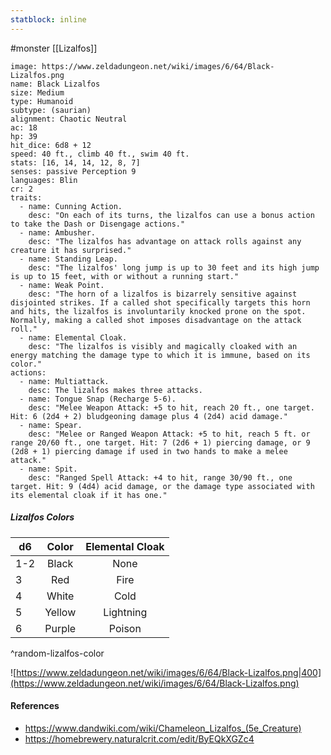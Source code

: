 ```yaml
---
statblock: inline
---
```

 #monster [[Lizalfos]]

```statblock
image: https://www.zeldadungeon.net/wiki/images/6/64/Black-Lizalfos.png
name: Black Lizalfos
size: Medium
type: Humanoid
subtype: (saurian)
alignment: Chaotic Neutral
ac: 18
hp: 39
hit_dice: 6d8 + 12
speed: 40 ft., climb 40 ft., swim 40 ft.
stats: [16, 14, 14, 12, 8, 7]
senses: passive Perception 9
languages: Blin
cr: 2
traits:
  - name: Cunning Action.
    desc: "On each of its turns, the lizalfos can use a bonus action to take the Dash or Disengage actions."
  - name: Ambusher.
    desc: "The lizalfos has advantage on attack rolls against any creature it has surprised."
  - name: Standing Leap.
    desc: "The lizalfos' long jump is up to 30 feet and its high jump is up to 15 feet, with or without a running start."
  - name: Weak Point.
    desc: "The horn of a lizalfos is bizarrely sensitive against disjointed strikes. If a called shot specifically targets this horn and hits, the lizalfos is involuntarily knocked prone on the spot. Normally, making a called shot imposes disadvantage on the attack roll."
  - name: Elemental Cloak.
    desc: "The lizalfos is visibly and magically cloaked with an energy matching the damage type to which it is immune, based on its color."
actions:
  - name: Multiattack.
    desc: The lizalfos makes three attacks.
  - name: Tongue Snap (Recharge 5-6).
    desc: "Melee Weapon Attack: +5 to hit, reach 20 ft., one target. Hit: 6 (2d4 + 2) bludgeoning damage plus 4 (2d4) acid damage."
  - name: Spear.
    desc: "Melee or Ranged Weapon Attack: +5 to hit, reach 5 ft. or range 20/60 ft., one target. Hit: 7 (2d6 + 1) piercing damage, or 9 (2d8 + 1) piercing damage if used in two hands to make a melee attack."
  - name: Spit.
    desc: "Ranged Spell Attack: +4 to hit, range 30/90 ft., one target. Hit: 9 (4d4) acid damage, or the damage type associated with its elemental cloak if it has one."
```

##### Lizalfos Colors

| d6  | Color  | Elemental Cloak |
| --- |:------:|:---------------:|
| 1-2 | Black  |      None       |
| 3   |  Red   |      Fire       |
| 4   | White  |      Cold       |
| 5   | Yellow |    Lightning    |
| 6   | Purple |     Poison      |
^random-lizalfos-color

![https://www.zeldadungeon.net/wiki/images/6/64/Black-Lizalfos.png|400](https://www.zeldadungeon.net/wiki/images/6/64/Black-Lizalfos.png)

#### References

* https://www.dandwiki.com/wiki/Chameleon_Lizalfos_(5e_Creature)
* https://homebrewery.naturalcrit.com/edit/ByEQkXGZc4